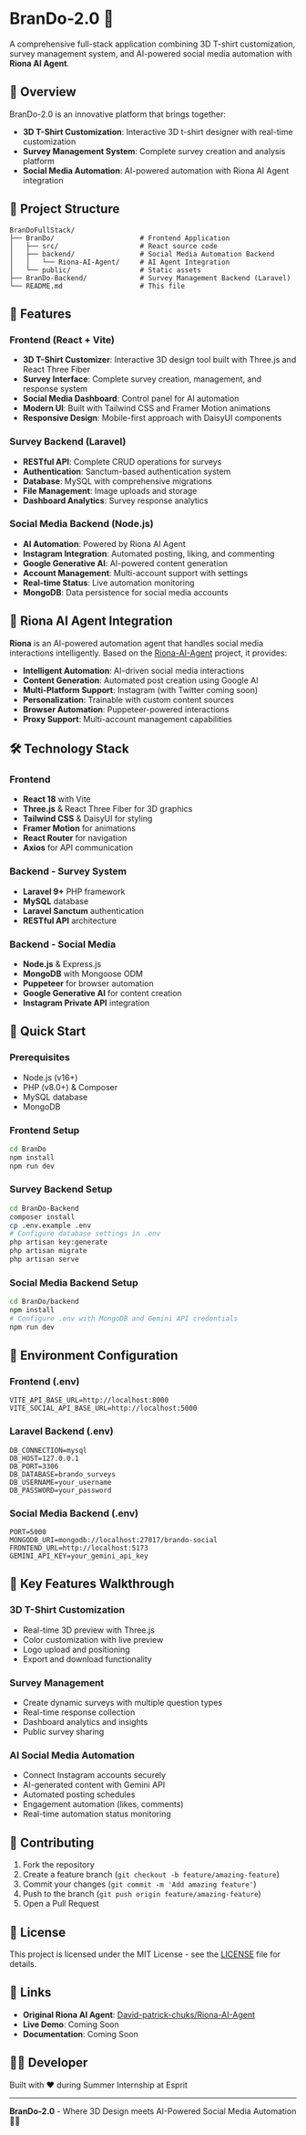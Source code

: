 # BranDo-2.0 🚀

A comprehensive full-stack application combining 3D T-shirt customization, survey management system, and AI-powered social media automation with **Riona AI Agent**.

## 🌟 Overview

BranDo-2.0 is an innovative platform that brings together:
- **3D T-Shirt Customization**: Interactive 3D t-shirt designer with real-time customization
- **Survey Management System**: Complete survey creation and analysis platform  
- **Social Media Automation**: AI-powered automation with Riona AI Agent integration

## 📁 Project Structure

```
BranDoFullStack/
├── BranDo/                     # Frontend Application
│   ├── src/                    # React source code
│   ├── backend/                # Social Media Automation Backend
│   │   └── Riona-AI-Agent/     # AI Agent Integration
│   └── public/                 # Static assets
├── BranDo-Backend/             # Survey Management Backend (Laravel)
└── README.md                   # This file
```

## 🎯 Features

### Frontend (React + Vite)
- **3D T-Shirt Customizer**: Interactive 3D design tool built with Three.js and React Three Fiber
- **Survey Interface**: Complete survey creation, management, and response system
- **Social Media Dashboard**: Control panel for AI automation
- **Modern UI**: Built with Tailwind CSS and Framer Motion animations
- **Responsive Design**: Mobile-first approach with DaisyUI components

### Survey Backend (Laravel)
- **RESTful API**: Complete CRUD operations for surveys
- **Authentication**: Sanctum-based authentication system
- **Database**: MySQL with comprehensive migrations
- **File Management**: Image uploads and storage
- **Dashboard Analytics**: Survey response analytics

### Social Media Backend (Node.js)
- **AI Automation**: Powered by Riona AI Agent
- **Instagram Integration**: Automated posting, liking, and commenting
- **Google Generative AI**: AI-powered content generation
- **Account Management**: Multi-account support with settings
- **Real-time Status**: Live automation monitoring
- **MongoDB**: Data persistence for social media accounts

## 🤖 Riona AI Agent Integration

**Riona** is an AI-powered automation agent that handles social media interactions intelligently. Based on the [Riona-AI-Agent](https://github.com/David-patrick-chuks/Riona-AI-Agent) project, it provides:

- **Intelligent Automation**: AI-driven social media interactions
- **Content Generation**: Automated post creation using Google AI
- **Multi-Platform Support**: Instagram (with Twitter coming soon)
- **Personalization**: Trainable with custom content sources
- **Browser Automation**: Puppeteer-powered interactions
- **Proxy Support**: Multi-account management capabilities

## 🛠️ Technology Stack

### Frontend
- **React 18** with Vite
- **Three.js** & React Three Fiber for 3D graphics
- **Tailwind CSS** & DaisyUI for styling
- **Framer Motion** for animations
- **React Router** for navigation
- **Axios** for API communication

### Backend - Survey System
- **Laravel 9+** PHP framework
- **MySQL** database
- **Laravel Sanctum** authentication
- **RESTful API** architecture

### Backend - Social Media
- **Node.js** & Express.js
- **MongoDB** with Mongoose ODM
- **Puppeteer** for browser automation
- **Google Generative AI** for content creation
- **Instagram Private API** integration

## 🚀 Quick Start

### Prerequisites
- Node.js (v16+)
- PHP (v8.0+) & Composer
- MySQL database
- MongoDB

### Frontend Setup
```bash
cd BranDo
npm install
npm run dev
```

### Survey Backend Setup
```bash
cd BranDo-Backend
composer install
cp .env.example .env
# Configure database settings in .env
php artisan key:generate
php artisan migrate
php artisan serve
```

### Social Media Backend Setup
```bash
cd BranDo/backend
npm install
# Configure .env with MongoDB and Gemini API credentials
npm run dev
```

## 🔧 Environment Configuration

### Frontend (.env)
```env
VITE_API_BASE_URL=http://localhost:8000
VITE_SOCIAL_API_BASE_URL=http://localhost:5000
```

### Laravel Backend (.env)
```env
DB_CONNECTION=mysql
DB_HOST=127.0.0.1
DB_PORT=3306
DB_DATABASE=brando_surveys
DB_USERNAME=your_username
DB_PASSWORD=your_password
```

### Social Media Backend (.env)
```env
PORT=5000
MONGODB_URI=mongodb://localhost:27017/brando-social
FRONTEND_URL=http://localhost:5173
GEMINI_API_KEY=your_gemini_api_key
```

## 📱 Key Features Walkthrough

### 3D T-Shirt Customization
- Real-time 3D preview with Three.js
- Color customization with live preview
- Logo upload and positioning
- Export and download functionality

### Survey Management
- Create dynamic surveys with multiple question types
- Real-time response collection
- Dashboard analytics and insights
- Public survey sharing

### AI Social Media Automation
- Connect Instagram accounts securely
- AI-generated content with Gemini API
- Automated posting schedules
- Engagement automation (likes, comments)
- Real-time automation status monitoring

## 🤝 Contributing

1. Fork the repository
2. Create a feature branch (`git checkout -b feature/amazing-feature`)
3. Commit your changes (`git commit -m 'Add amazing feature'`)
4. Push to the branch (`git push origin feature/amazing-feature`)
5. Open a Pull Request

## 📄 License

This project is licensed under the MIT License - see the [LICENSE](LICENSE) file for details.

## 🔗 Links

- **Original Riona AI Agent**: [David-patrick-chuks/Riona-AI-Agent](https://github.com/David-patrick-chuks/Riona-AI-Agent)
- **Live Demo**: Coming Soon
- **Documentation**: Coming Soon

## 👨‍💻 Developer

Built with ❤️ during Summer Internship at Esprit

---

**BranDo-2.0** - Where 3D Design meets AI-Powered Social Media Automation 🎨🤖